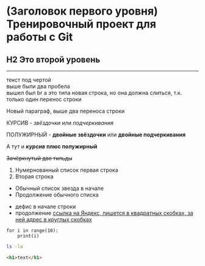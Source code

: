 # (Заголовок первого уровня) Тренировочный проект для работы с Git
## H2 Это второй уровень
---
текст под чертой  
выше были два пробела <br>
вышел был br
а это типа новая строка, но она должна слиться, т.к. только один перенос строки

Новый параграф, выше два переноса строки


КУРСИВ - *звёздочки* или _подчеркивания_

ПОЛУЖИРНЫЙ - **двойные звёздочки** или __двойные подчеркивания__

А тут и **_курсив_ плюс полужирный**

~~Зачёркнутый две тильды~~

1. Нумернованный список первая строка
2. Вторая строка

* Обычный список звезда в начале
* Продолжение обычного списка

- дефис в начале строки
- продолжение
[ссылка на Яндекс, пишется в квадратных скобках, за ней адрес в круглых скобках](ya.ru "Это ссылка на яндекс")


```
for i in range(10):
    print(i)
```
```bash
ls -la
```
```html
<h1>text</h1>
```
 


